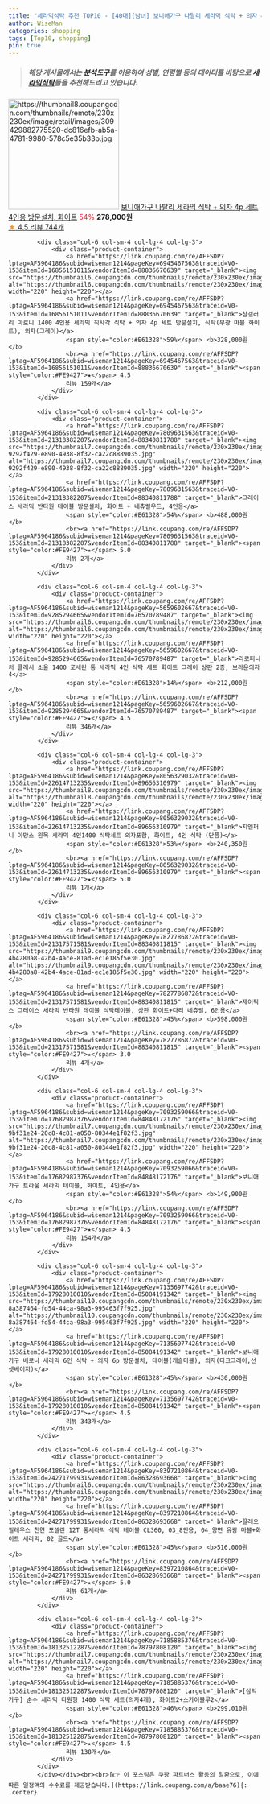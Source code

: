 ```yaml
---
title: "세라믹식탁 추천 TOP10 - [40대][남녀] 보니애가구 나탈리 세라믹 식탁 + 의자 4p 세트 4인용 방문설치, 화이트"
author: WiseMan
categories: shopping
tags: [Top10, shopping]
pin: true
---
```


> ##### 해당 게시물에서는 [**분석도구**](https://itemscout.io/)를 이용하여 **성별**, **연령별** 등의 데이터를 바탕으로 [**세라믹식탁**](https://link.coupang.com/a/baae76)들을 추천해드리고 있습니다.
<div class="container"><div class="row">
            <div class="col-6 col-sm-4 col-lg-4 col-lg-3">
                <div class="product-container">
                    <a href="https://link.coupang.com/re/AFFSDP?lptag=AF5964186&subid=wiseman1214&pageKey=6982459498&traceid=V0-153&itemId=17061413597&vendorItemId=84235706633" target="_blank"><img src="https://thumbnail8.coupangcdn.com/thumbnails/remote/230x230ex/image/retail/images/309429882775520-dc816efb-ab5a-4781-9980-578c5e35b33b.jpg" alt="https://thumbnail8.coupangcdn.com/thumbnails/remote/230x230ex/image/retail/images/309429882775520-dc816efb-ab5a-4781-9980-578c5e35b33b.jpg" width="220" height="220"></a>
                    <a href="https://link.coupang.com/re/AFFSDP?lptag=AF5964186&subid=wiseman1214&pageKey=6982459498&traceid=V0-153&itemId=17061413597&vendorItemId=84235706633" target="_blank">보니애가구 나탈리 세라믹 식탁 + 의자 4p 세트 4인용 방문설치, 화이트</a>
                    <span style="color:#E61328">54%</span> <b>278,000원</b>
                    <br><a href="https://link.coupang.com/re/AFFSDP?lptag=AF5964186&subid=wiseman1214&pageKey=6982459498&traceid=V0-153&itemId=17061413597&vendorItemId=84235706633" target="_blank"><span style="color:#FE9427">★</span> 4.5
                    리뷰 744개</a>
                </div>
            </div>
            
            <div class="col-6 col-sm-4 col-lg-4 col-lg-3">
                <div class="product-container">
                    <a href="https://link.coupang.com/re/AFFSDP?lptag=AF5964186&subid=wiseman1214&pageKey=6945467563&traceid=V0-153&itemId=16856151011&vendorItemId=88836670639" target="_blank"><img src="https://thumbnail6.coupangcdn.com/thumbnails/remote/230x230ex/image/rs_quotation_api/bszegv5j/89bb3dfd2379474dab0c6746b48d9522.jpg" alt="https://thumbnail6.coupangcdn.com/thumbnails/remote/230x230ex/image/rs_quotation_api/bszegv5j/89bb3dfd2379474dab0c6746b48d9522.jpg" width="220" height="220"></a>
                    <a href="https://link.coupang.com/re/AFFSDP?lptag=AF5964186&subid=wiseman1214&pageKey=6945467563&traceid=V0-153&itemId=16856151011&vendorItemId=88836670639" target="_blank">참갤러리 마로니 1400 4인용 세라믹 직사각 식탁 + 의자 4p 세트 방문설치, 식탁(무광 마블 화이트), 의자(그레이)</a>
                    <span style="color:#E61328">59%</span> <b>328,000원</b>
                    <br><a href="https://link.coupang.com/re/AFFSDP?lptag=AF5964186&subid=wiseman1214&pageKey=6945467563&traceid=V0-153&itemId=16856151011&vendorItemId=88836670639" target="_blank"><span style="color:#FE9427">★</span> 4.5
                    리뷰 159개</a>
                </div>
            </div>
            
            <div class="col-6 col-sm-4 col-lg-4 col-lg-3">
                <div class="product-container">
                    <a href="https://link.coupang.com/re/AFFSDP?lptag=AF5964186&subid=wiseman1214&pageKey=7809631563&traceid=V0-153&itemId=21318382207&vendorItemId=88340811788" target="_blank"><img src="https://thumbnail7.coupangcdn.com/thumbnails/remote/230x230ex/image/retail/images/139398705624502-9292f429-e890-4938-8f32-ca22c8889035.jpg" alt="https://thumbnail7.coupangcdn.com/thumbnails/remote/230x230ex/image/retail/images/139398705624502-9292f429-e890-4938-8f32-ca22c8889035.jpg" width="220" height="220"></a>
                    <a href="https://link.coupang.com/re/AFFSDP?lptag=AF5964186&subid=wiseman1214&pageKey=7809631563&traceid=V0-153&itemId=21318382207&vendorItemId=88340811788" target="_blank">그레이스 세라믹 반타원 테이블 방문설치, 화이트 + 네츄럴우드, 4인용</a>
                    <span style="color:#E61328">54%</span> <b>488,000원</b>
                    <br><a href="https://link.coupang.com/re/AFFSDP?lptag=AF5964186&subid=wiseman1214&pageKey=7809631563&traceid=V0-153&itemId=21318382207&vendorItemId=88340811788" target="_blank"><span style="color:#FE9427">★</span> 5.0
                    리뷰 2개</a>
                </div>
            </div>
            
            <div class="col-6 col-sm-4 col-lg-4 col-lg-3">
                <div class="product-container">
                    <a href="https://link.coupang.com/re/AFFSDP?lptag=AF5964186&subid=wiseman1214&pageKey=5659602667&traceid=V0-153&itemId=9285294665&vendorItemId=76570789487" target="_blank"><img src="https://thumbnail6.coupangcdn.com/thumbnails/remote/230x230ex/image/vendor_inventory/d903/45b2dc02866a29c51f86a60f20012ff348cdb6db17d4556a50d25150af12.jpg" alt="https://thumbnail6.coupangcdn.com/thumbnails/remote/230x230ex/image/vendor_inventory/d903/45b2dc02866a29c51f86a60f20012ff348cdb6db17d4556a50d25150af12.jpg" width="220" height="220"></a>
                    <a href="https://link.coupang.com/re/AFFSDP?lptag=AF5964186&subid=wiseman1214&pageKey=5659602667&traceid=V0-153&itemId=9285294665&vendorItemId=76570789487" target="_blank">라로퍼니처 클래시 소울 1400 포세린 통 세라믹 4인 식탁 세트 화이트 그레이 상판 2종, 브라운의자4</a>
                    <span style="color:#E61328">14%</span> <b>212,000원</b>
                    <br><a href="https://link.coupang.com/re/AFFSDP?lptag=AF5964186&subid=wiseman1214&pageKey=5659602667&traceid=V0-153&itemId=9285294665&vendorItemId=76570789487" target="_blank"><span style="color:#FE9427">★</span> 4.5
                    리뷰 346개</a>
                </div>
            </div>
            
            <div class="col-6 col-sm-4 col-lg-4 col-lg-3">
                <div class="product-container">
                    <a href="https://link.coupang.com/re/AFFSDP?lptag=AF5964186&subid=wiseman1214&pageKey=8056329032&traceid=V0-153&itemId=22614713235&vendorItemId=89656310979" target="_blank"><img src="https://thumbnail8.coupangcdn.com/thumbnails/remote/230x230ex/image/vendor_inventory/82c9/51c83950eaa4e93f743e9e164c3b347d3a465a096be70a5f641095843116.jpg" alt="https://thumbnail8.coupangcdn.com/thumbnails/remote/230x230ex/image/vendor_inventory/82c9/51c83950eaa4e93f743e9e164c3b347d3a465a096be70a5f641095843116.jpg" width="220" height="220"></a>
                    <a href="https://link.coupang.com/re/AFFSDP?lptag=AF5964186&subid=wiseman1214&pageKey=8056329032&traceid=V0-153&itemId=22614713235&vendorItemId=89656310979" target="_blank">지앤퍼니 아망스 원목 세라믹 4인1400 식탁세트 의자포함, 화이트, 4인 식탁 (단품)</a>
                    <span style="color:#E61328">53%</span> <b>240,350원</b>
                    <br><a href="https://link.coupang.com/re/AFFSDP?lptag=AF5964186&subid=wiseman1214&pageKey=8056329032&traceid=V0-153&itemId=22614713235&vendorItemId=89656310979" target="_blank"><span style="color:#FE9427">★</span> 5.0
                    리뷰 1개</a>
                </div>
            </div>
            
            <div class="col-6 col-sm-4 col-lg-4 col-lg-3">
                <div class="product-container">
                    <a href="https://link.coupang.com/re/AFFSDP?lptag=AF5964186&subid=wiseman1214&pageKey=7827786872&traceid=V0-153&itemId=21317571581&vendorItemId=88340811815" target="_blank"><img src="https://thumbnail9.coupangcdn.com/thumbnails/remote/230x230ex/image/retail/images/139398797588852-4b4280a8-42b4-4ace-81ad-ec1e185f5e30.jpg" alt="https://thumbnail9.coupangcdn.com/thumbnails/remote/230x230ex/image/retail/images/139398797588852-4b4280a8-42b4-4ace-81ad-ec1e185f5e30.jpg" width="220" height="220"></a>
                    <a href="https://link.coupang.com/re/AFFSDP?lptag=AF5964186&subid=wiseman1214&pageKey=7827786872&traceid=V0-153&itemId=21317571581&vendorItemId=88340811815" target="_blank">제이픽스 그레이스 세라믹 반타원 테이블 식탁테이블, 상판 화이트+다리 네츄럴, 6인용</a>
                    <span style="color:#E61328">45%</span> <b>598,000원</b>
                    <br><a href="https://link.coupang.com/re/AFFSDP?lptag=AF5964186&subid=wiseman1214&pageKey=7827786872&traceid=V0-153&itemId=21317571581&vendorItemId=88340811815" target="_blank"><span style="color:#FE9427">★</span> 3.0
                    리뷰 4개</a>
                </div>
            </div>
            
            <div class="col-6 col-sm-4 col-lg-4 col-lg-3">
                <div class="product-container">
                    <a href="https://link.coupang.com/re/AFFSDP?lptag=AF5964186&subid=wiseman1214&pageKey=7093259066&traceid=V0-153&itemId=17682987376&vendorItemId=84848172176" target="_blank"><img src="https://thumbnail7.coupangcdn.com/thumbnails/remote/230x230ex/image/retail/images/2970589679515182-9bf31e24-20c8-4c81-a050-80344e1f82f3.jpg" alt="https://thumbnail7.coupangcdn.com/thumbnails/remote/230x230ex/image/retail/images/2970589679515182-9bf31e24-20c8-4c81-a050-80344e1f82f3.jpg" width="220" height="220"></a>
                    <a href="https://link.coupang.com/re/AFFSDP?lptag=AF5964186&subid=wiseman1214&pageKey=7093259066&traceid=V0-153&itemId=17682987376&vendorItemId=84848172176" target="_blank">보니애가구 트라움 세라믹 테이블, 화이트, 4인용</a>
                    <span style="color:#E61328">54%</span> <b>149,900원</b>
                    <br><a href="https://link.coupang.com/re/AFFSDP?lptag=AF5964186&subid=wiseman1214&pageKey=7093259066&traceid=V0-153&itemId=17682987376&vendorItemId=84848172176" target="_blank"><span style="color:#FE9427">★</span> 4.5
                    리뷰 154개</a>
                </div>
            </div>
            
            <div class="col-6 col-sm-4 col-lg-4 col-lg-3">
                <div class="product-container">
                    <a href="https://link.coupang.com/re/AFFSDP?lptag=AF5964186&subid=wiseman1214&pageKey=7135697742&traceid=V0-153&itemId=17928010010&vendorItemId=85084191342" target="_blank"><img src="https://thumbnail10.coupangcdn.com/thumbnails/remote/230x230ex/image/retail/images/2972576964851060-8a387464-fd54-44ca-98a3-995463f7f925.jpg" alt="https://thumbnail10.coupangcdn.com/thumbnails/remote/230x230ex/image/retail/images/2972576964851060-8a387464-fd54-44ca-98a3-995463f7f925.jpg" width="220" height="220"></a>
                    <a href="https://link.coupang.com/re/AFFSDP?lptag=AF5964186&subid=wiseman1214&pageKey=7135697742&traceid=V0-153&itemId=17928010010&vendorItemId=85084191342" target="_blank">보니애가구 베로나 세라믹 6인 식탁 + 의자 6p 방문설치, 테이블(캐슬마블), 의자(다크그레이,선셋베이지)</a>
                    <span style="color:#E61328">45%</span> <b>430,000원</b>
                    <br><a href="https://link.coupang.com/re/AFFSDP?lptag=AF5964186&subid=wiseman1214&pageKey=7135697742&traceid=V0-153&itemId=17928010010&vendorItemId=85084191342" target="_blank"><span style="color:#FE9427">★</span> 4.5
                    리뷰 343개</a>
                </div>
            </div>
            
            <div class="col-6 col-sm-4 col-lg-4 col-lg-3">
                <div class="product-container">
                    <a href="https://link.coupang.com/re/AFFSDP?lptag=AF5964186&subid=wiseman1214&pageKey=8397210864&traceid=V0-153&itemId=24271799931&vendorItemId=86328693668" target="_blank"><img src="https://thumbnail6.coupangcdn.com/thumbnails/remote/230x230ex/image/vendor_inventory/ccd3/994ebf348f5cb86b7ca01878fb5b5e7bbcdf1f222b800fde13f3edc4bf97.jpg" alt="https://thumbnail6.coupangcdn.com/thumbnails/remote/230x230ex/image/vendor_inventory/ccd3/994ebf348f5cb86b7ca01878fb5b5e7bbcdf1f222b800fde13f3edc4bf97.jpg" width="220" height="220"></a>
                    <a href="https://link.coupang.com/re/AFFSDP?lptag=AF5964186&subid=wiseman1214&pageKey=8397210864&traceid=V0-153&itemId=24271799931&vendorItemId=86328693668" target="_blank">끌레오 필레우스 천연 포셀린 12T 통세라믹 식탁 테이블 CL360, 03_8인용, 04_양면 유광 마블+화이트 세라믹, 02_골드</a>
                    <span style="color:#E61328">45%</span> <b>516,000원</b>
                    <br><a href="https://link.coupang.com/re/AFFSDP?lptag=AF5964186&subid=wiseman1214&pageKey=8397210864&traceid=V0-153&itemId=24271799931&vendorItemId=86328693668" target="_blank"><span style="color:#FE9427">★</span> 5.0
                    리뷰 61개</a>
                </div>
            </div>
            
            <div class="col-6 col-sm-4 col-lg-4 col-lg-3">
                <div class="product-container">
                    <a href="https://link.coupang.com/re/AFFSDP?lptag=AF5964186&subid=wiseman1214&pageKey=7185885376&traceid=V0-153&itemId=18132512287&vendorItemId=78797808120" target="_blank"><img src="https://thumbnail7.coupangcdn.com/thumbnails/remote/230x230ex/image/vendor_inventory/7f60/af4d32bae73c46780157c5ad1f5654f3d6dac5c48f1b749acce210c9a085.jpg" alt="https://thumbnail7.coupangcdn.com/thumbnails/remote/230x230ex/image/vendor_inventory/7f60/af4d32bae73c46780157c5ad1f5654f3d6dac5c48f1b749acce210c9a085.jpg" width="220" height="220"></a>
                    <a href="https://link.coupang.com/re/AFFSDP?lptag=AF5964186&subid=wiseman1214&pageKey=7185885376&traceid=V0-153&itemId=18132512287&vendorItemId=78797808120" target="_blank">[삼익가구] 순수 세라믹 타원형 1400 식탁 세트(의자4개), 화이트2+스카이블루2</a>
                    <span style="color:#E61328">46%</span> <b>299,010원</b>
                    <br><a href="https://link.coupang.com/re/AFFSDP?lptag=AF5964186&subid=wiseman1214&pageKey=7185885376&traceid=V0-153&itemId=18132512287&vendorItemId=78797808120" target="_blank"><span style="color:#FE9427">★</span> 4.5
                    리뷰 138개</a>
                </div>
            </div>
            </div></div><br><br>[👉 이 포스팅은 쿠팡 파트너스 활동의 일환으로, 이에 따른 일정액의 수수료를 제공받습니다.](https://link.coupang.com/a/baae76){: .center}